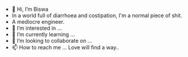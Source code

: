 - 👋 Hi, I’m Biswa
- In a world full of diarrhoea and costipation, I'm a normal piece of shit. 
- A mediocre engineer.
- 👀 I’m interested in ...
- 🌱 I’m currently learning ...
- 💞️ I’m looking to collaborate on ...
- 📫 How to reach me ... Love will find a way..

<!---
biswa-6/biswa-6 is a ✨ special ✨ repository because its `README.md` (this file) appears on your GitHub profile.
You can click the Preview link to take a look at your changes.
--->
